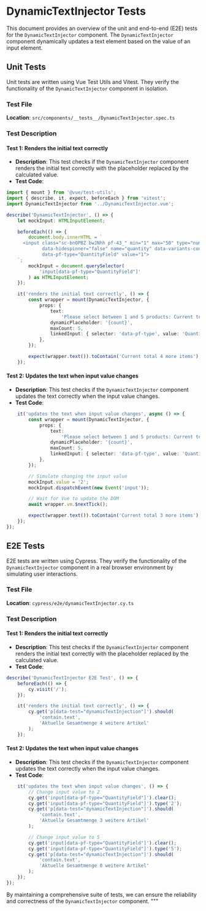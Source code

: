# DynamicTextInjector Tests

This document provides an overview of the unit and end-to-end (E2E) tests for the `DynamicTextInjector` component. The `DynamicTextInjector` component dynamically updates a text element based on the value of an input element.

## Unit Tests

Unit tests are written using Vue Test Utils and Vitest. They verify the functionality of the `DynamicTextInjector` component in isolation.

### Test File

**Location**: `src/components/__tests__/DynamicTextInjector.spec.ts`

### Test Description

#### Test 1: Renders the initial text correctly

- **Description**: This test checks if the `DynamicTextInjector` component renders the initial text correctly with the placeholder replaced by the calculated value.
- **Test Code**:

```typescript
import { mount } from '@vue/test-utils';
import { describe, it, expect, beforeEach } from 'vitest';
import DynamicTextInjector from '../DynamicTextInjector.vue';

describe('DynamicTextInjector', () => {
    let mockInput: HTMLInputElement;

    beforeEach(() => {
        document.body.innerHTML = `
      <input class="sc-bnOPBZ bwJNhh pf-43_" min="1" max="50" type="number" 
             data-hidespinner="false" name="quantity" data-variants-continue="" 
             data-pf-type="QuantityField" value="1">
    `;
        mockInput = document.querySelector(
            'input[data-pf-type="QuantityField"]'
        ) as HTMLInputElement;
    });

    it('renders the initial text correctly', () => {
        const wrapper = mount(DynamicTextInjector, {
            props: {
                text:
                    'Please select between 1 and 5 products: Current total {count} more items',
                dynamicPlaceholder: '{count}',
                maxCount: 5,
                linkedInput: { selector: 'data-pf-type', value: 'QuantityField' },
            },
        });

        expect(wrapper.text()).toContain('Current total 4 more items');
    });
```

#### Test 2: Updates the text when input value changes

- **Description**: This test checks if the `DynamicTextInjector` component updates the text correctly when the input value changes.
- **Test Code**:

```typescript
    it('updates the text when input value changes', async () => {
        const wrapper = mount(DynamicTextInjector, {
            props: {
                text:
                    'Please select between 1 and 5 products: Current total {count} more items',
                dynamicPlaceholder: '{count}',
                maxCount: 5,
                linkedInput: { selector: 'data-pf-type', value: 'QuantityField' },
            },
        });

        // Simulate changing the input value
        mockInput.value = '2';
        mockInput.dispatchEvent(new Event('input'));

        // Wait for Vue to update the DOM
        await wrapper.vm.$nextTick();

        expect(wrapper.text()).toContain('Current total 3 more items');
    });
});
```

## E2E Tests

E2E tests are written using Cypress. They verify the functionality of the `DynamicTextInjector` component in a real browser environment by simulating user interactions.

### Test File

**Location**: `cypress/e2e/dynamicTextInjector.cy.ts`

### Test Description

#### Test 1: Renders the initial text correctly

- **Description**: This test checks if the `DynamicTextInjector` component renders the initial text correctly with the placeholder replaced by the calculated value.
- **Test Code**:

```typescript
describe('DynamicTextInjector E2E Test', () => {
    beforeEach(() => {
        cy.visit('/');
    });

    it('renders the initial text correctly', () => {
        cy.get('p[data-test="dynamicTextInjection"]').should(
            'contain.text',
            'Aktuelle Gesamtmenge 4 weitere Artikel'
        );
    });
```

#### Test 2: Updates the text when input value changes

- **Description**: This test checks if the `DynamicTextInjector` component updates the text correctly when the input value changes.
- **Test Code**:

```typescript
    it('updates the text when input value changes', () => {
        // Change input value to 2
        cy.get('input[data-pf-type="QuantityField"]').clear();
        cy.get('input[data-pf-type="QuantityField"]').type('2');
        cy.get('p[data-test="dynamicTextInjection"]').should(
            'contain.text',
            'Aktuelle Gesamtmenge 3 weitere Artikel'
        );

        // Change input value to 5
        cy.get('input[data-pf-type="QuantityField"]').clear();
        cy.get('input[data-pf-type="QuantityField"]').type('5');
        cy.get('p[data-test="dynamicTextInjection"]').should(
            'contain.text',
            'Aktuelle Gesamtmenge 0 weitere Artikel'
        );
    });
});
```

By maintaining a comprehensive suite of tests, we can ensure the reliability and correctness of the `DynamicTextInjector` component.
"""
